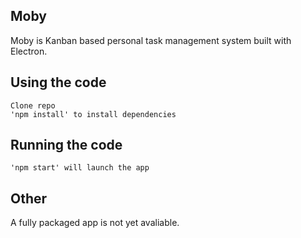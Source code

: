 ## Moby
Moby is Kanban based personal task management system built with Electron.

## Using the code
    Clone repo
    'npm install' to install dependencies

## Running the code
    'npm start' will launch the app

## Other
  A fully packaged app is not yet avaliable.
